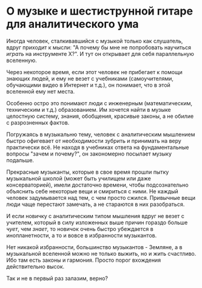 # О музыке и шестиструнной гитаре для аналитического ума

Иногда человек, сталкивавшийся с музыкой только как слушатель, вдруг приходит к мысли: "А почему бы мне не попробовать научиться *играть* на инструменте X?". И тут он открывает для себя параллельную вселенную.

Через некоторое время, если этот человек не прибегает к помощи знающих людей, и ему не везет с учебниками (самоучителями, обучающими видео в Интернет и т.д.), он понимает, что в этой вселенной ему нет места.

Особенно остро это понимают люди с инженерным (математическим, техническим и т.д.) образованием. Им хочется найти в музыке целостную систему, знания, обобщения, красивые законы, а не обилие с разрозненных фактов.

Погружаясь в музыкальню тему, человек с аналитическим мышлением быстро офигевает от необходимости зубрить и принимать на веру практически всё. Не находя в учебниках ответа на фундаментальные вопросы "зачем и почему?", он закономерно посылает музыку подальше.

Прекрасные музыканты, которые в свое время прошли пытку музыкальной школой (может быть училищем или даже консерваторией), имели достаточно времени, чтобы подсознательно объяснить себе некоторые вещи и смириться с ними. Не каждый человек задумывается над тем, с чем просто сжился. Привычные вещи люди чаще перестают замечать, а не стараются в них разобраться.

И если новичку с аналитическим типом мышления вдруг не везет с учителем, который в силу изложенных выше причин гораздо больше *чует*, чем *знает*, то новичок очень быстро убеждается в инопланетности, а то и вовсе в избранности музыкантов.

Нет никакой избранности, большинство музыкантов - Земляне, а в музыкальной вселенной можно не только выжить, но и жить счастливо. Ибо там есть законы и гармония. Просто порог вхождения действительно высок.

Так и не в первый раз залазим, верно?